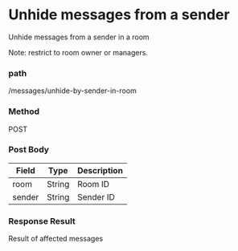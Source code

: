 # Unhide messages from a sender
Unhide messages from a sender in a room

Note: restrict to room owner or managers.


### path
/messages/unhide-by-sender-in-room

### Method
POST


### Post Body
| Field         | Type   | Description          |
| ------------- | ------ | -------------------- |
| room          | String | Room ID  |
| sender        | String | Sender ID  |



### Response Result
Result of affected messages
